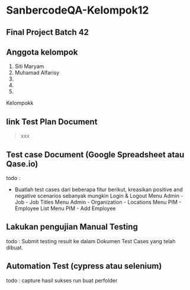 # SanbercodeQA-Kelompok12

## Final Project Batch 42

## Anggota kelompok 
1. Siti Maryam
2. Muhamad Alfarisy
3. 
4.
5.

Kelompokk

## link Test Plan Document
> xxx

## Test case Document (Google Spreadsheet atau Qase.io)

todo :
- Buatlah test cases dari beberapa fitur berikut, kreasikan positive and negative scenarios sebanyak mungkin
Login & Logout
Menu Admin - Job - Job Titles
Menu Admin - Organization - Locations
Menu PIM - Employee List
Menu PIM - Add Employee


## Lakukan pengujian Manual Testing
todo : Submit testing result ke dalam Dokumen Test Cases yang telah dibuat.

## Automation Test  (cypress atau selenium)
todo : capture hasil sukses run buat perfolder
